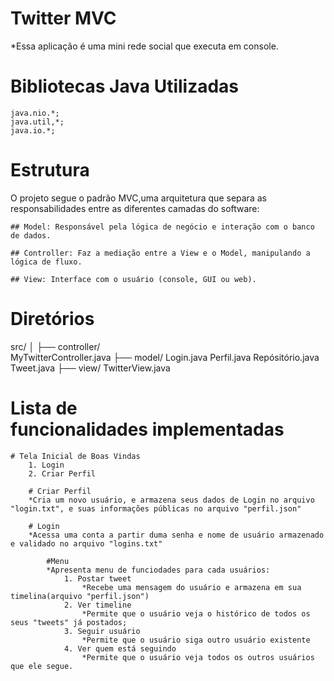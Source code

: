 # Twitter MVC
*Essa aplicação é uma mini rede social que executa em console.

# Bibliotecas Java Utilizadas
    java.nio.*;
    java.util,*;
    java.io.*;

# Estrutura
O projeto segue o padrão MVC,uma arquitetura que separa as responsabilidades entre as diferentes camadas do software:

    ## Model: Responsável pela lógica de negócio e interação com o banco de dados.

    ## Controller: Faz a mediação entre a View e o Model, manipulando a lógica de fluxo.

    ## View: Interface com o usuário (console, GUI ou web).
    
# Diretórios
src/
│
├── controller/  
        MyTwitterController.java
├── model/ 
        Login.java
        Perfil.java
        Repósitório.java
        Tweet.java
├── view/
        TwitterView.java

# Lista de funcionalidades implementadas
    # Tela Inicial de Boas Vindas
        1. Login
        2. Criar Perfil

        # Criar Perfil
        *Cria um novo usuário, e armazena seus dados de Login no arquivo "login.txt", e suas informações públicas no arquivo "perfil.json"

        # Login
        *Acessa uma conta a partir duma senha e nome de usuário armazenado e validado no arquivo "logins.txt"

            #Menu
            *Apresenta menu de funciodades para cada usuários:
                1. Postar tweet
                    *Recebe uma mensagem do usuário e armazena em sua timelina(arquivo "perfil.json")
                2. Ver timeline
                    *Permite que o usuário veja o histórico de todos os seus "tweets" já postados;
                3. Seguir usuário
                    *Permite que o usuário siga outro usuário existente
                4. Ver quem está seguindo
                    *Permite que o usuário veja todos os outros usuários que ele segue.

   




